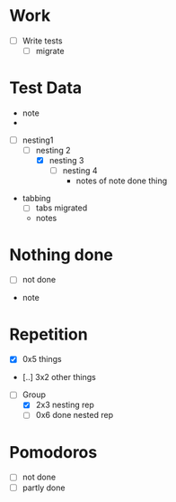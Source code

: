 # Work

- [ ] Write tests
    - [ ] migrate

# Test Data

- note
-
- [ ] nesting1
    - [ ] nesting 2
        - [x] nesting 3
            - [ ] nesting 4
                - notes of note done thing
- tabbing
    - [ ] tabs migrated
    - notes

# Nothing done

- [ ] not done
- note

# Repetition

- [x] 0x5 things
- [..] 3x2 other things
- [ ] Group
    - [x] 2x3 nesting rep
    - [ ] 0x6 done nested rep

# Pomodoros

- [ ] not done
- [ ] partly done
